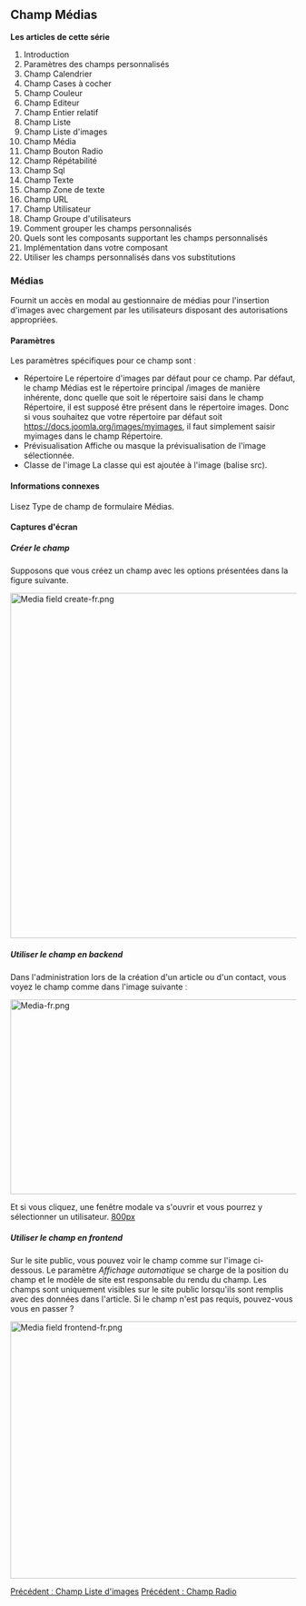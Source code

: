 <!-- Filename: J3.x:Adding_custom_fields/Media_Field / Display title: Ajout de champs personnalisés/Champ Médias -->

<span id="section-portal-heading"></span>

## Champ Médias

**Les articles de cette série**

1.  Introduction
2.   Paramètres des champs
    personnalisés
3.   Champ
    Calendrier
4.   Champ Cases à
    cocher
5.   Champ
    Couleur
6.   Champ
    Editeur
7.   Champ Entier
    relatif
8.   Champ
    Liste
9.   Champ Liste
    d'images
10.  Champ
    Média
11.  Champ Bouton
    Radio
12.  Champ
    Répétabilité
13.  Champ
    Sql
14.  Champ
    Texte
15.  Champ Zone de
    texte
16.  Champ
    URL
17.  Champ
    Utilisateur
18.  Champ Groupe
    d'utilisateurs
19.  Comment grouper les champs
    personnalisés
20.  Quels sont les composants supportant les champs
    personnalisés
21.  Implémentation dans votre
    composant
22.  Utiliser les champs personnalisés dans vos
    substitutions

### Médias

Fournit un accès en modal au gestionnaire de médias pour l'insertion
d'images avec chargement par les utilisateurs disposant des
autorisations appropriées.

#### Paramètres

Les paramètres spécifiques pour ce champ sont ː

- Répertoire
  Le répertoire d'images par défaut pour ce champ. Par défaut, le champ
  Médias est le répertoire principal /images de manière inhérente, donc
  quelle que soit le répertoire saisi dans le champ Répertoire, il est
  supposé être présent dans le répertoire images. Donc si vous souhaitez
  que votre répertoire par défaut soit
  https://docs.joomla.org/images/myimages, il faut simplement saisir
  myimages dans le champ Répertoire.
- Prévisualisation
  Affiche ou masque la prévisualisation de l'image sélectionnée.
- Classe de l'image
  La classe qui est ajoutée à l'image (balise src).

#### Informations connexes

Lisez  Type de champ de formulaire
Médias.

#### Captures d'écran

##### Créer le champ

Supposons que vous créez un champ avec les options présentées dans la
figure suivante.

<img
src="https://docs.joomla.org/images/thumb/2/25/Media_field_create-fr.png/800px-Media_field_create-fr.png"
decoding="async"
srcset="https://docs.joomla.org/images/2/25/Media_field_create-fr.png 1.5x"
data-file-width="987" data-file-height="750" width="800" height="608"
alt="Media field create-fr.png" />

##### Utiliser le champ en backend

Dans l'administration lors de la création d'un article ou d'un contact,
vous voyez le champ comme dans l'image suivante ː

<img
src="https://docs.joomla.org/images/thumb/c/cb/Media-fr.png/800px-Media-fr.png"
decoding="async"
srcset="https://docs.joomla.org/images/c/cb/Media-fr.png 1.5x"
data-file-width="982" data-file-height="421" width="800" height="343"
alt="Media-fr.png" />

Et si vous cliquez, une fenêtre modale va s'ouvrir et vous pourrez y
sélectionner un utilisateur. <a
href="https://docs.joomla.org/index.php?title=Special:Upload&amp;wpDestFile=Media_2-fr.png"
class="new" title="File:Media 2-fr.png">800px</a>

##### Utiliser le champ en frontend

Sur le site public, vous pouvez voir le champ comme sur l'image
ci-dessous. Le paramètre *Affichage automatique* se charge de la
position du champ et le modèle de site est responsable du rendu du
champ.
Les champs sont uniquement visibles sur le site public lorsqu'ils sont
remplis avec des données dans l'article. Si le champ n'est pas requis,
pouvez-vous vous en passer ?

<img
src="https://docs.joomla.org/images/a/a4/Media_field_frontend-fr.png"
decoding="async" data-file-width="800" data-file-height="453"
width="800" height="453" alt="Media field frontend-fr.png" />

<a
href="https://docs.joomla.org/J3.x:Adding_custom_fields/List_of_Images_Field"
id="content-button" class="button expand success">Précédent ː Champ
Liste d'images</a>
<a href="https://docs.joomla.org/J3.x:Adding_custom_fields/Radio_Field"
id="content-button" class="button expand">Précédent : Champ Radio</a>
